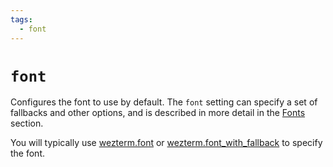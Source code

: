 ```yaml
---
tags:
  - font
---
```

# `font`

Configures the font to use by default.  The `font` setting can specify
a set of fallbacks and other options, and is described in more detail
in the [Fonts](../../fonts.md) section.

You will typically use [wezterm.font](../wezterm/font.md) or
[wezterm.font_with_fallback](../wezterm/font_with_fallback.md) to specify the
font.


